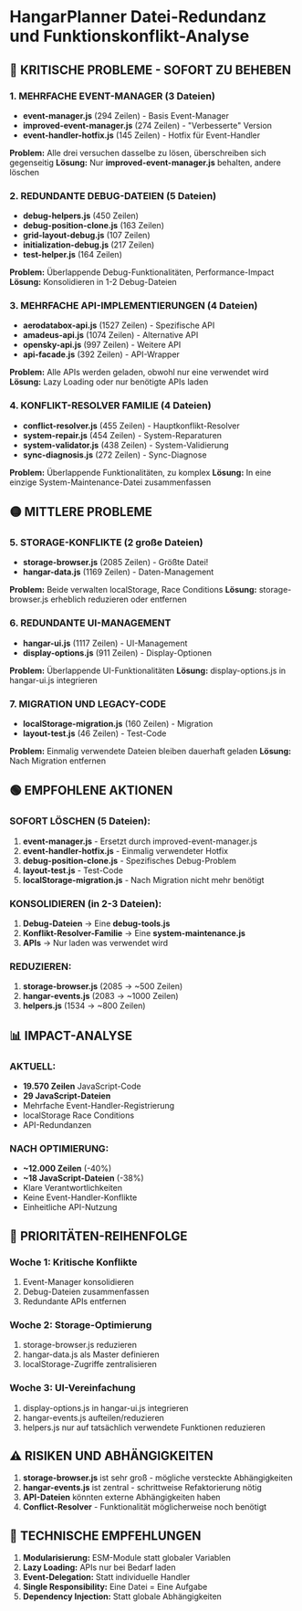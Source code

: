 # HangarPlanner Datei-Redundanz und Funktionskonflikt-Analyse

## 🔴 KRITISCHE PROBLEME - SOFORT ZU BEHEBEN

### 1. MEHRFACHE EVENT-MANAGER (3 Dateien)
- **event-manager.js** (294 Zeilen) - Basis Event-Manager
- **improved-event-manager.js** (274 Zeilen) - "Verbesserte" Version  
- **event-handler-hotfix.js** (145 Zeilen) - Hotfix für Event-Handler

**Problem:** Alle drei versuchen dasselbe zu lösen, überschreiben sich gegenseitig
**Lösung:** Nur **improved-event-manager.js** behalten, andere löschen

### 2. REDUNDANTE DEBUG-DATEIEN (5 Dateien)
- **debug-helpers.js** (450 Zeilen)
- **debug-position-clone.js** (163 Zeilen) 
- **grid-layout-debug.js** (107 Zeilen)
- **initialization-debug.js** (217 Zeilen)
- **test-helper.js** (164 Zeilen)

**Problem:** Überlappende Debug-Funktionalitäten, Performance-Impact
**Lösung:** Konsolidieren in 1-2 Debug-Dateien

### 3. MEHRFACHE API-IMPLEMENTIERUNGEN (4 Dateien)
- **aerodatabox-api.js** (1527 Zeilen) - Spezifische API
- **amadeus-api.js** (1074 Zeilen) - Alternative API
- **opensky-api.js** (997 Zeilen) - Weitere API
- **api-facade.js** (392 Zeilen) - API-Wrapper

**Problem:** Alle APIs werden geladen, obwohl nur eine verwendet wird
**Lösung:** Lazy Loading oder nur benötigte APIs laden

### 4. KONFLIKT-RESOLVER FAMILIE (4 Dateien)
- **conflict-resolver.js** (455 Zeilen) - Hauptkonflikt-Resolver
- **system-repair.js** (454 Zeilen) - System-Reparaturen
- **system-validator.js** (438 Zeilen) - System-Validierung  
- **sync-diagnosis.js** (272 Zeilen) - Sync-Diagnose

**Problem:** Überlappende Funktionalitäten, zu komplex
**Lösung:** In eine einzige System-Maintenance-Datei zusammenfassen

## 🟡 MITTLERE PROBLEME

### 5. STORAGE-KONFLIKTE (2 große Dateien)
- **storage-browser.js** (2085 Zeilen) - Größte Datei!
- **hangar-data.js** (1169 Zeilen) - Daten-Management

**Problem:** Beide verwalten localStorage, Race Conditions
**Lösung:** storage-browser.js erheblich reduzieren oder entfernen

### 6. REDUNDANTE UI-MANAGEMENT
- **hangar-ui.js** (1117 Zeilen) - UI-Management
- **display-options.js** (911 Zeilen) - Display-Optionen

**Problem:** Überlappende UI-Funktionalitäten
**Lösung:** display-options.js in hangar-ui.js integrieren

### 7. MIGRATION UND LEGACY-CODE
- **localStorage-migration.js** (160 Zeilen) - Migration
- **layout-test.js** (46 Zeilen) - Test-Code

**Problem:** Einmalig verwendete Dateien bleiben dauerhaft geladen
**Lösung:** Nach Migration entfernen

## 🟢 EMPFOHLENE AKTIONEN

### SOFORT LÖSCHEN (5 Dateien):
1. **event-manager.js** - Ersetzt durch improved-event-manager.js
2. **event-handler-hotfix.js** - Einmalig verwendeter Hotfix
3. **debug-position-clone.js** - Spezifisches Debug-Problem
4. **layout-test.js** - Test-Code
5. **localStorage-migration.js** - Nach Migration nicht mehr benötigt

### KONSOLIDIEREN (in 2-3 Dateien):
1. **Debug-Dateien** → Eine **debug-tools.js**
2. **Konflikt-Resolver-Familie** → Eine **system-maintenance.js**
3. **APIs** → Nur laden was verwendet wird

### REDUZIEREN:
1. **storage-browser.js** (2085 → ~500 Zeilen)
2. **hangar-events.js** (2083 → ~1000 Zeilen)
3. **helpers.js** (1534 → ~800 Zeilen)

## 📊 IMPACT-ANALYSE

### AKTUELL:
- **19.570 Zeilen** JavaScript-Code
- **29 JavaScript-Dateien**
- Mehrfache Event-Handler-Registrierung
- localStorage Race Conditions
- API-Redundanzen

### NACH OPTIMIERUNG:
- **~12.000 Zeilen** (-40%)
- **~18 JavaScript-Dateien** (-38%)
- Klare Verantwortlichkeiten
- Keine Event-Handler-Konflikte
- Einheitliche API-Nutzung

## 🎯 PRIORITÄTEN-REIHENFOLGE

### Woche 1: Kritische Konflikte
1. Event-Manager konsolidieren
2. Debug-Dateien zusammenfassen
3. Redundante APIs entfernen

### Woche 2: Storage-Optimierung  
1. storage-browser.js reduzieren
2. hangar-data.js als Master definieren
3. localStorage-Zugriffe zentralisieren

### Woche 3: UI-Vereinfachung
1. display-options.js in hangar-ui.js integrieren
2. hangar-events.js aufteilen/reduzieren
3. helpers.js nur auf tatsächlich verwendete Funktionen reduzieren

## ⚠️ RISIKEN UND ABHÄNGIGKEITEN

1. **storage-browser.js** ist sehr groß - mögliche versteckte Abhängigkeiten
2. **hangar-events.js** ist zentral - schrittweise Refaktorierung nötig
3. **API-Dateien** könnten externe Abhängigkeiten haben
4. **Conflict-Resolver** - Funktionalität möglicherweise noch benötigt

## 🔧 TECHNISCHE EMPFEHLUNGEN

1. **Modularisierung:** ESM-Module statt globaler Variablen
2. **Lazy Loading:** APIs nur bei Bedarf laden
3. **Event-Delegation:** Statt individuelle Handler
4. **Single Responsibility:** Eine Datei = Eine Aufgabe
5. **Dependency Injection:** Statt globale Abhängigkeiten
